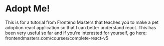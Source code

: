 # Adopt Me!

This is for a tutorial from Frontend Masters that teaches you to make a pet adoption react application so that I can better understand react. This has been very useful so far and if you're interested for yourself, go here: frontendmasters.com/courses/complete-react-v5
